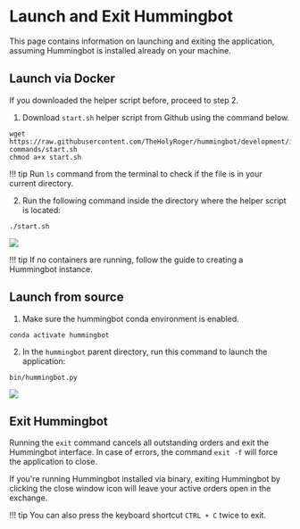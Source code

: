 # Launch and Exit Hummingbot

This page contains information on launching and exiting the application, assuming Hummingbot is installed already on your machine.

## Launch via Docker

If you downloaded the helper script before, proceed to step 2.

1. Download `start.sh` helper script from Github using the command below.

```Manual
wget https://raw.githubusercontent.com/TheHolyRoger/hummingbot/development/installation/docker-commands/start.sh
chmod a+x start.sh
```

!!! tip
    Run `ls` command from the terminal to check if the file is in your current directory.

2. Run the following command inside the directory where the helper script is located:

```Manual
./start.sh
```

![](/assets/img/launch-via-docker.gif)

!!! tip
    If no containers are running, follow the guide to creating a Hummingbot instance.

## Launch from source

1. Make sure the hummingbot conda environment is enabled.

```Manual
conda activate hummingbot
```

2. In the `hummingbot` parent directory, run this command to launch the application:

```Manual
bin/hummingbot.py
```

![](/assets/img/launch-from-source.gif)

## Exit Hummingbot

Running the `exit` command cancels all outstanding orders and exit the Hummingbot interface. In case of errors, the command `exit -f` will force the application to close.

If you're running Hummingbot installed via binary, exiting Hummingbot by clicking the close window icon will leave your active orders open in the exchange.

!!! tip
    You can also press the keyboard shortcut `CTRL + C` twice to exit.
